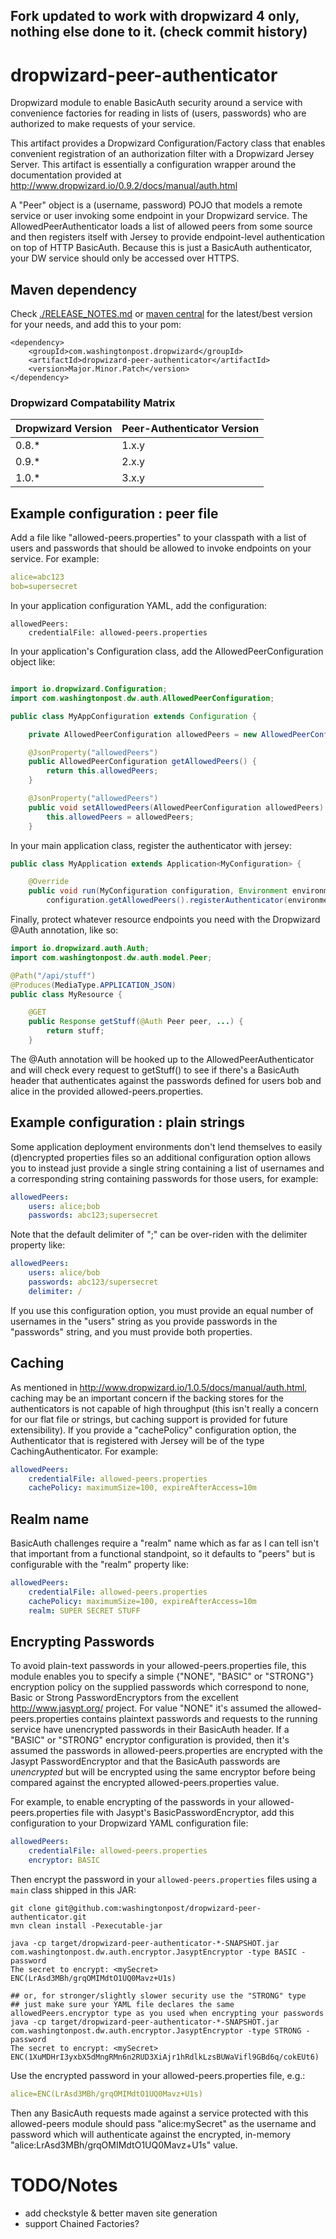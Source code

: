 ## Fork updated to work with dropwizard 4 only, nothing else done to it. (check commit history)

# dropwizard-peer-authenticator
Dropwizard module to enable BasicAuth security around a service with convenience factories for reading in lists of (users, passwords) who are authorized to make requests of your service.

This artifact provides a Dropwizard Configuration/Factory class that enables convenient registration of an authorization filter with a Dropwizard Jersey Server.  This artifact is essentially a configuration wrapper around the documentation provided at http://www.dropwizard.io/0.9.2/docs/manual/auth.html

A "Peer" object is a (username, password) POJO that models a remote service or user invoking some endpoint in your Dropwizard service.  The AllowedPeerAuthenticator loads a list of allowed peers from some source and then registers itself with Jersey to provide endpoint-level authentication on top of HTTP BasicAuth.  Because this is just a BasicAuth authenticator, your DW service should only be accessed over HTTPS.

## Maven dependency
Check [./RELEASE_NOTES.md](./RELEASE_NOTES.md) or [maven central](https://search.maven.org/#search%7Cgav%7C1%7Cg%3A%22com.washingtonpost.dropwizard%22%20AND%20a%3A%22dropwizard-peer-authenticator%22) for the latest/best version for your needs, and add this to your pom:
```
<dependency>
    <groupId>com.washingtonpost.dropwizard</groupId>
    <artifactId>dropwizard-peer-authenticator</artifactId>
    <version>Major.Minor.Patch</version>
</dependency>
```

### Dropwizard Compatability Matrix

| Dropwizard Version | Peer-Authenticator Version |
|--------------------|----------------------------|
|        0.8.*       |            1.x.y           |
|        0.9.*       |            2.x.y           |
|        1.0.*       |            3.x.y           |



## Example configuration : peer file

Add a file like "allowed-peers.properties" to your classpath with a list of users and passwords that should be allowed to invoke endpoints on your service.  For example:
```yaml
alice=abc123
bob=supersecret
```

In your application configuration YAML, add the configuration:
```
allowedPeers: 
    credentialFile: allowed-peers.properties
```

In your application's Configuration class, add the AllowedPeerConfiguration object like:
```java

import io.dropwizard.Configuration;
import com.washingtonpost.dw.auth.AllowedPeerConfiguration;

public class MyAppConfiguration extends Configuration {

    private AllowedPeerConfiguration allowedPeers = new AllowedPeerConfiguration();

    @JsonProperty("allowedPeers")
    public AllowedPeerConfiguration getAllowedPeers() {
        return this.allowedPeers;
    }

    @JsonProperty("allowedPeers")
    public void setAllowedPeers(AllowedPeerConfiguration allowedPeers) {
        this.allowedPeers = allowedPeers;
    }
```

In your main application class, register the authenticator with jersey:
```java 
public class MyApplication extends Application<MyConfiguration> {

    @Override
    public void run(MyConfiguration configuration, Environment environment) {
        configuration.getAllowedPeers().registerAuthenticator(environment);
```

Finally, protect whatever resource endpoints you need with the Dropwizard @Auth annotation, like so:

```java
import io.dropwizard.auth.Auth;
import com.washingtonpost.dw.auth.model.Peer;

@Path("/api/stuff")
@Produces(MediaType.APPLICATION_JSON)
public class MyResource {

    @GET
    public Response getStuff(@Auth Peer peer, ...) {
        return stuff;
    }
```

The @Auth annotation will be hooked up to the AllowedPeerAuthenticator and will check every request to getStuff() to see if there's a BasicAuth header that authenticates against the passwords defined for users bob and alice in the provided allowed-peers.properties.

## Example configuration : plain strings

Some application deployment environments don't lend themselves to easily (d)encrypted properties files so an additional configuration option allows you to instead just provide a single string containing a list of usernames and a corresponding string containing passwords for those users, for example:
```yaml
allowedPeers: 
    users: alice;bob
    passwords: abc123;supersecret
```

Note that the default delimiter of ";" can be over-riden with the delimiter property like:

```yaml
allowedPeers: 
    users: alice/bob
    passwords: abc123/supersecret
    delimiter: /
```

If you use this configuration option, you must provide an equal number of usernames in the "users" string as you provide passwords in the "passwords" string, and you must provide both properties.

## Caching

As mentioned in http://www.dropwizard.io/1.0.5/docs/manual/auth.html, caching may be an important concern if the backing stores for the authenticators is not capable of high throughput (this isn't really a concern for our flat file or strings, but caching support is provided for future extensibility).  If you provide a "cachePolicy" configuration option, the Authenticator that is registered with Jersey will be of the type CachingAuthenticator.  For example:

```yaml
allowedPeers: 
    credentialFile: allowed-peers.properties
    cachePolicy: maximumSize=100, expireAfterAccess=10m
```

## Realm name

BasicAuth challenges require a "realm" name which as far as I can tell isn't that important from a functional standpoint, so it defaults to "peers" but is configurable with the "realm" property like:
```yaml
allowedPeers: 
    credentialFile: allowed-peers.properties
    cachePolicy: maximumSize=100, expireAfterAccess=10m
    realm: SUPER SECRET STUFF
```


## Encrypting Passwords

To avoid plain-text passwords in your allowed-peers.properties file, this module enables you to specify a simple {"NONE", "BASIC" or "STRONG"} encryption policy on the supplied passwords which correspond to none, Basic or Strong PasswordEncryptors from the excellent http://www.jasypt.org/ project.  For value "NONE" it's assumed the allowed-peers.properties contains plaintext passwords and requests to the running service have unencrypted passwords in their BasicAuth header.  If a "BASIC" or "STRONG" encryptor configuration is provided, then it's assumed the passwords in allowed-peers.properties are encrypted with the Jasypt PasswordEncryptor and that the BasicAuth passwords are _unencrypted_ but will be encrypted using the same encryptor before being compared against the encrypted allowed-peers.properties value.

For example, to enable encrypting of the passwords in your allowed-peers.properties file with Jasypt's BasicPasswordEncryptor, add this configuration to your Dropwizard YAML configuration file:

```yaml
allowedPeers:
    credentialFile: allowed-peers.properties
    encryptor: BASIC
```

Then encrypt the password in your `allowed-peers.properties` files using a `main` class shipped in this JAR:
```
git clone git@github.com:washingtonpost/dropwizard-peer-authenticator.git
mvn clean install -Pexecutable-jar

java -cp target/dropwizard-peer-authenticator-*-SNAPSHOT.jar com.washingtonpost.dw.auth.encryptor.JasyptEncryptor -type BASIC -password
The secret to encrypt: <mySecret>
ENC(LrAsd3MBh/grqOMIMdtO1UQ0Mavz+U1s)

## or, for stronger/slightly slower security use the "STRONG" type
## just make sure your YAML file declares the same allowedPeers.encryptor type as you used when encrypting your passwords
java -cp target/dropwizard-peer-authenticator-*-SNAPSHOT.jar com.washingtonpost.dw.auth.encryptor.JasyptEncryptor -type STRONG -password
The secret to encrypt: <mySecret>
ENC(1XuMDHrI3yxbX5dMngRMn6n2RUD3XiAjr1hRdlkLzsBUWaVifl9GBd6q/cokEUt6)
```

Use the encrypted password in your allowed-peers.properties file, e.g.:

```yaml
alice=ENC(LrAsd3MBh/grqOMIMdtO1UQ0Mavz+U1s)
```

Then any BasicAuth requests made against a service protected with this allowed-peers module should pass "alice:mySecret" as the username and password which will authenticate against the encrypted, in-memory "alice:LrAsd3MBh/grqOMIMdtO1UQ0Mavz+U1s" value.


# TODO/Notes

* add checkstyle & better maven site generation
* support Chained Factories?
